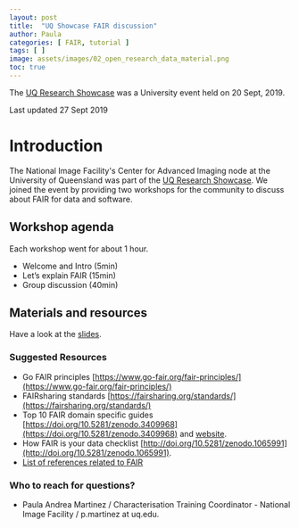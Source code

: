 ```yaml
---
layout: post
title:  "UQ Showcase FAIR discussion"
author: Paula
categories: [ FAIR, tutorial ]
tags: [ ]
image: assets/images/02_open_research_data_material.png
toc: true
---
```


The [UQ Research Showcase](https://research.uq.edu.au/research-capabilities-showcase) was a University event held on 20 Sept, 2019.

Last updated 27 Sept 2019

# Introduction

The National Image Facility's Center for Advanced Imaging node at the University of Queensland was part of the [UQ Research Showcase](https://research.uq.edu.au/research-capabilities-showcase).
We joined the event by providing two workshops for the community to discuss about FAIR for data and software.

## Workshop agenda

Each workshop went for about 1 hour.
* Welcome and Intro (5min)
* Let’s explain FAIR (15min)
* Group discussion (40min)

## Materials and resources

Have a look at the [slides](https://docs.google.com/presentation/d/e/2PACX-1vTOFsVjY6qwowBMMbF7FEKdOI5OZcTmm33ifn1pAEpHjiA79bW8filT1juQJwtszg-Pbfr-01g3yzNp/pub?start=false&loop=false&delayms=3000).

### Suggested Resources
* Go FAIR principles [https://www.go-fair.org/fair-principles/](https://www.go-fair.org/fair-principles/)
* FAIRsharing standards [https://fairsharing.org/standards/](https://fairsharing.org/standards/)
* Top 10 FAIR domain specific guides [https://doi.org/10.5281/zenodo.3409968](https://doi.org/10.5281/zenodo.3409968) and [website](https://librarycarpentry.org/Top-10-FAIR/).
* How FAIR is your data checklist [http://doi.org/10.5281/zenodo.1065991](http://doi.org/10.5281/zenodo.1065991).
* [List of references related to FAIR](https://www.zotero.org/orchid00/items)

### Who to reach for questions?

* Paula Andrea Martinez / Characterisation Training Coordinator - National Image Facility / p.martinez at uq.edu.
